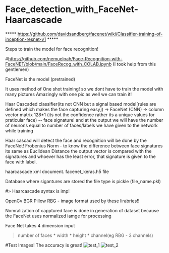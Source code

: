 # Face_detection_with_FaceNet-Haarcascade

***** https://github.com/davidsandberg/facenet/wiki/Classifier-training-of-inception-resnet-v1 *****

Steps to train the model for face recognition!

#https://github.com/nemuelpah/Face-Recognition-with-FaceNET/blob/main/FaceRecog_with_COLAB.ipynb (I took help from this gentlemen)

FaceNet is the model (pretrained)

It uses method of One shot training! so we dont have to train the model with many pictures
Amazingly with one pic as well we can train it!


Haar Cascaded classifier(its not CNN but a signal based model[rules are defined which makes the face capturing easy]) -> FaceNet (CNN) -> column vector matrix 128*1 (its not the confidence rather its a unique values for praticular face) -- face signature!
and at the output we will have the number of neurons equal to number of faces/labels we have given to the network while training

Haar cascad will detect the face and recognition will be done by the FaceNet!
Frobenius Norm - to know the difference between face signatures its same as Euclidean Distance
the output vector is compared with the signatures and whoever has the least error, that signature is given to the face with label.


haarcascade xml document.
facenet_keras.h5 file

Database where sigantures are stored the file type is pickle (file_name.pkl)


#> Haarcascade syntax is imp!

OpenCv BGR
Pillow RBG - image format used by these lirabries!! 

Nomralization of capptured face is done in generation of dataset because the FaceNet uses normalized iamge for processing

Face Net takes 4 dimension input 
> number of faces * width * height * channel(eg RBG - 3 channels)

#Test Images!
The accuracy is great!
![test_1](https://user-images.githubusercontent.com/92587549/141658206-4cb819c7-fbc1-41ae-9d5b-0485ef5f9594.JPG)
![test_2](https://user-images.githubusercontent.com/92587549/141658210-d4c1ecd1-52c6-48ab-bed5-1385aa8e7aa4.JPG)

